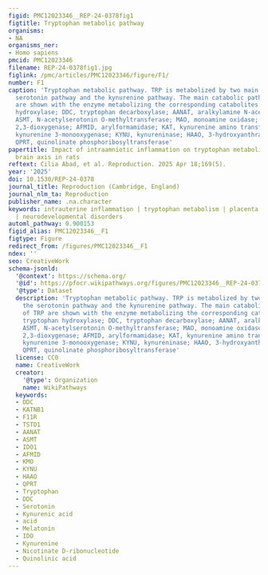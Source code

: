 ```yaml
---
figid: PMC12023346__REP-24-0378fig1
figtitle: Tryptophan metabolic pathway
organisms:
- NA
organisms_ner:
- Homo sapiens
pmcid: PMC12023346
filename: REP-24-0378fig1.jpg
figlink: /pmc/articles/PMC12023346/figure/F1/
number: F1
caption: 'Tryptophan metabolic pathway. TRP is metabolized by two main pathways: the
  serotonin pathway and the kynurenine pathway. The main catabolic pathways of TRP
  are shown with the enzyme metabolizing the corresponding catabolites. TPH, tryptophan
  hydroxylase; DDC, tryptophan decarboxylase; AANAT, aralkylamine N-acetyltransferase;
  ASMT, N-acetylserotonin O-methyltransferase; MAO, monoamine oxidase; IDO, indoleamine
  2,3-dioxygenase; AFMID, arylformamidase; KAT, kynurenine amino transferase; KMO,
  kynurenine 3-monooxygenase; KYNU, kynureninase; HAAO, 3-hydroxyanthranilate 3,4-dioxygenase;
  QPRT, quinolinate phosphoribosyltransferase'
papertitle: Impact of intraamniotic inflammation on tryptophan metabolism in the placenta-fetal
  brain axis in rats
reftext: Cilia Abad, et al. Reproduction. 2025 Apr 18;169(5).
year: '2025'
doi: 10.1530/REP-24-0378
journal_title: Reproduction (Cambridge, England)
journal_nlm_ta: Reproduction
publisher_name: .na.character
keywords: intrauterine inflammation | tryptophan metabolism | placenta | fetal brain
  | neurodevelopmental disorders
automl_pathway: 0.900153
figid_alias: PMC12023346__F1
figtype: Figure
redirect_from: /figures/PMC12023346__F1
ndex: ''
seo: CreativeWork
schema-jsonld:
  '@context': https://schema.org/
  '@id': https://pfocr.wikipathways.org/figures/PMC12023346__REP-24-0378fig1.html
  '@type': Dataset
  description: 'Tryptophan metabolic pathway. TRP is metabolized by two main pathways:
    the serotonin pathway and the kynurenine pathway. The main catabolic pathways
    of TRP are shown with the enzyme metabolizing the corresponding catabolites. TPH,
    tryptophan hydroxylase; DDC, tryptophan decarboxylase; AANAT, aralkylamine N-acetyltransferase;
    ASMT, N-acetylserotonin O-methyltransferase; MAO, monoamine oxidase; IDO, indoleamine
    2,3-dioxygenase; AFMID, arylformamidase; KAT, kynurenine amino transferase; KMO,
    kynurenine 3-monooxygenase; KYNU, kynureninase; HAAO, 3-hydroxyanthranilate 3,4-dioxygenase;
    QPRT, quinolinate phosphoribosyltransferase'
  license: CC0
  name: CreativeWork
  creator:
    '@type': Organization
    name: WikiPathways
  keywords:
  - DDC
  - KATNB1
  - F11R
  - TSTD1
  - AANAT
  - ASMT
  - IDO1
  - AFMID
  - KMO
  - KYNU
  - HAAO
  - QPRT
  - Tryptophan
  - DDC
  - Serotonin
  - Kynurenic acid
  - acid
  - Melatonin
  - IDO
  - Kynurenine
  - Nicotinate D-ribonucleotide
  - Quinolinic acid
---
```


